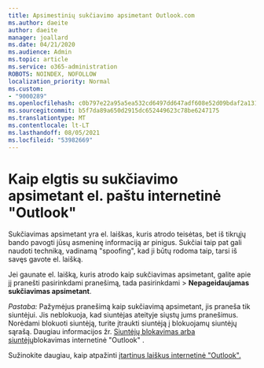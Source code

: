 ```yaml
---
title: Apsimestinių sukčiavimo apsimetant Outlook.com
ms.author: daeite
author: daeite
manager: joallard
ms.date: 04/21/2020
ms.audience: Admin
ms.topic: article
ms.service: o365-administration
ROBOTS: NOINDEX, NOFOLLOW
localization_priority: Normal
ms.custom:
- "9000289"
ms.openlocfilehash: c0b797e22a95a5ea532cd6497dd647adf608e52d09bdaf2a13124ecdfe15d5bb
ms.sourcegitcommit: b5f7da89a650d2915dc652449623c78be6247175
ms.translationtype: MT
ms.contentlocale: lt-LT
ms.lasthandoff: 08/05/2021
ms.locfileid: "53982669"
---
```

# <a name="how-to-deal-with-a-phishing-email-in-outlook-on-the-web"></a>Kaip elgtis su sukčiavimo apsimetant el. paštu internetinė "Outlook"

Sukčiavimas apsimetant yra el. laiškas, kuris atrodo teisėtas, bet iš tikrųjų bando pavogti jūsų asmeninę informaciją ar pinigus. Sukčiai taip pat gali naudoti techniką, vadinamą "spoofing", kad ji būtų rodoma taip, tarsi iš savęs gavote el. laišką.

Jei gaunate el. laišką, kuris atrodo kaip sukčiavimas apsimetant, galite apie jį pranešti pasirinkdami pranešimą, tada pasirinkdami  >  **Nepageidaujamas sukčiavimas apsimetant**.

*Pastaba:* Pažymėjus pranešimą kaip sukčiavimą apsimetant, jis praneša tik siuntėjui. Jis neblokuoja, kad siuntėjas ateityje siųstų jums pranešimus. Norėdami blokuoti siuntėją, turite įtraukti siuntėją į blokuojamų siuntėjų sąrašą. Daugiau informacijos žr. [Siuntėjų blokavimas arba siuntėjų](https://support.office.com/article/9bf812d4-6995-4d19-901a-76d6e26939b0)blokavimas internetinė "Outlook" .

Sužinokite daugiau, kaip atpažinti [įtartinus laiškus internetinė "Outlook".](https://support.office.com/article/3d44102b-6ce3-4f7c-a359-b623bec82206)